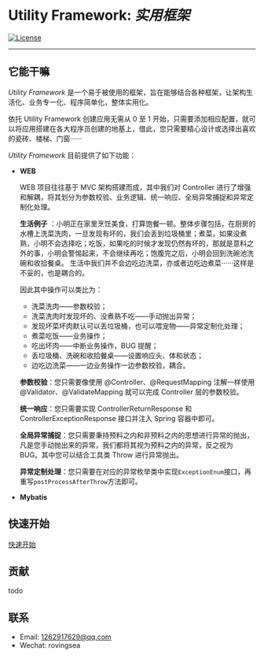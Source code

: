 # Utility Framework: *实用框架*

[![License](https://img.shields.io/badge/license-Apache%202-4EB1BA.svg)](https://www.apache.org/licenses/LICENSE-2.0.html)

-------

## 它能干嘛

_Utility Framework_ 是一个易于被使用的框架，旨在能够结合各种框架，让架构生活化、业务专一化、程序简单化，整体实用化。

依托 Utility Framework 创建应用无需从 0 至 1 开始，只需要添加相应配置，就可以将应用搭建在各大程序员创建的地基上，借此，您只需要精心设计或选择出喜欢的瓷砖、楼梯、门窗······

_Utility Framework_ 目前提供了如下功能：

* **WEB**

  WEB 项目往往基于 MVC 架构搭建而成，其中我们对 Controller 进行了增强和解耦，将其划分为参数校验、业务逻辑、统一响应、全局异常捕捉和异常定制化处理。

  **生活例子**
  ：小明正在家里烹饪美食，打算饱餐一顿。整体步骤包括，在厨房的水槽上洗菜洗肉，一旦发现有坏的，我们会丢到垃圾桶里；煮菜，如果没煮熟，小明不会选择吃；吃饭，如果吃的时候才发现仍然有坏的，那就是意料之外的事，小明会警惕起来，不会继续再吃；饱腹完之后，小明会回到洗碗池洗碗和收拾餐桌。
  生活中我们并不会边吃边洗菜，亦或者边吃边煮菜······这样是不妥的，也是耦合的。

  因此其中操作可以类比为：
    - 洗菜洗肉——参数校验；
    - 洗菜洗肉时发现坏的、没煮熟不吃——手动抛出异常；
    - 发现坏菜坏肉默认可以丢垃圾桶，也可以喂宠物——异常定制化处理；
    - 煮菜吃饭——业务操作；
    - 吃出坏肉——中断业务操作，BUG 提醒；
    - 丢垃圾桶、洗碗和收拾餐桌——设置响应头、体和状态；
    - 边吃边洗菜——一边业务操作一边参数校验，耦合。

  **参数校验**：您只需要像使用 @Controller、@RequestMapping 注解一样使用 @Validator、@ValidateMapping 就可以完成 Controller 层的参数校验。

  **统一响应**：您只需要实现 ControllerReturnResponse 和 ControllerExceptionResponse 接口并注入 Spring 容器中即可。

  **全局异常捕捉**：您只需要秉持预料之内和非预料之内的思想进行异常的抛出，凡是您手动抛出来的异常，我们都将其视为预料之内的异常，反之视为 BUG。其中您可以结合工具类 Throw 进行异常抛出。

  **异常定制处理**：您只需要在对应的异常枚举类中实现`ExceptionEnum`接口，再重写`postProcessAfterThrow`方法即可。

* **Mybatis**

## 快速开始

[快速开始](doc/快速开始.md)

## 贡献

todo

## 联系

* Email: 1262917629@qq.com
* Wechat: rovingsea
